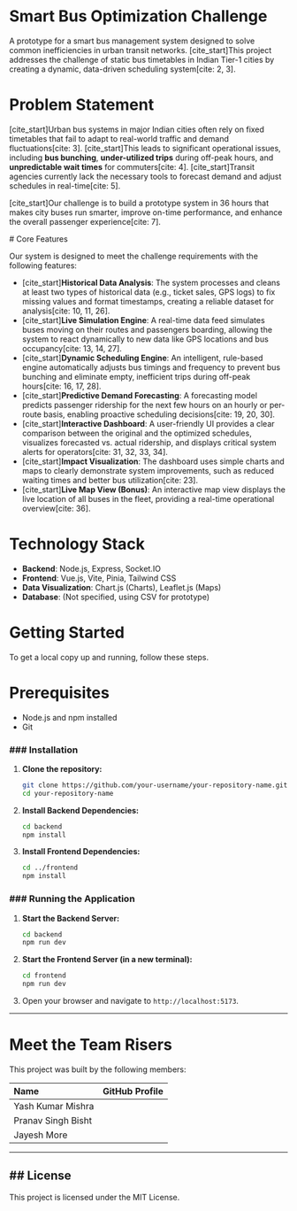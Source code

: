 # Smart Bus Optimization Challenge

A prototype for a smart bus management system designed to solve common inefficiencies in urban transit networks. [cite\_start]This project addresses the challenge of static bus timetables in Indian Tier-1 cities by creating a dynamic, data-driven scheduling system[cite: 2, 3].

# Problem Statement

[cite\_start]Urban bus systems in major Indian cities often rely on fixed timetables that fail to adapt to real-world traffic and demand fluctuations[cite: 3]. [cite\_start]This leads to significant operational issues, including **bus bunching**, **under-utilized trips** during off-peak hours, and **unpredictable wait times** for commuters[cite: 4]. [cite\_start]Transit agencies currently lack the necessary tools to forecast demand and adjust schedules in real-time[cite: 5].

[cite\_start]Our challenge is to build a prototype system in 36 hours that makes city buses run smarter, improve on-time performance, and enhance the overall passenger experience[cite: 7].

\# Core Features

Our system is designed to meet the challenge requirements with the following features:

  * [cite\_start]**Historical Data Analysis**: The system processes and cleans at least two types of historical data (e.g., ticket sales, GPS logs) to fix missing values and format timestamps, creating a reliable dataset for analysis[cite: 10, 11, 26].
  * [cite\_start]**Live Simulation Engine**: A real-time data feed simulates buses moving on their routes and passengers boarding, allowing the system to react dynamically to new data like GPS locations and bus occupancy[cite: 13, 14, 27].
  * [cite\_start]**Dynamic Scheduling Engine**: An intelligent, rule-based engine automatically adjusts bus timings and frequency to prevent bus bunching and eliminate empty, inefficient trips during off-peak hours[cite: 16, 17, 28].
  * [cite\_start]**Predictive Demand Forecasting**: A forecasting model predicts passenger ridership for the next few hours on an hourly or per-route basis, enabling proactive scheduling decisions[cite: 19, 20, 30].
  * [cite\_start]**Interactive Dashboard**: A user-friendly UI provides a clear comparison between the original and the optimized schedules, visualizes forecasted vs. actual ridership, and displays critical system alerts for operators[cite: 31, 32, 33, 34].
  * [cite\_start]**Impact Visualization**: The dashboard uses simple charts and maps to clearly demonstrate system improvements, such as reduced waiting times and better bus utilization[cite: 23].
  * [cite\_start]**Live Map View (Bonus)**: An interactive map view displays the live location of all buses in the fleet, providing a real-time operational overview[cite: 36].

# Technology Stack

  * **Backend**: Node.js, Express, Socket.IO
  * **Frontend**: Vue.js, Vite, Pinia, Tailwind CSS
  * **Data Visualization**: Chart.js (Charts), Leaflet.js (Maps)
  * **Database**: (Not specified, using CSV for prototype)

# Getting Started

To get a local copy up and running, follow these steps.

# Prerequisites

  * Node.js and npm installed
  * Git

### \#\#\# Installation

1.  **Clone the repository:**
    ```bash
    git clone https://github.com/your-username/your-repository-name.git
    cd your-repository-name
    ```
2.  **Install Backend Dependencies:**
    ```bash
    cd backend
    npm install
    ```
3.  **Install Frontend Dependencies:**
    ```bash
    cd ../frontend
    npm install
    ```

### \#\#\# Running the Application

1.  **Start the Backend Server:**
    ```bash
    cd backend
    npm run dev
    ```
2.  **Start the Frontend Server (in a new terminal):**
    ```bash
    cd frontend
    npm run dev
    ```
3.  Open your browser and navigate to `http://localhost:5173`.

-----

# Meet the Team Risers

This project was built by the following members:

| Name                | GitHub Profile                                                                                              |
| :------------------ | :---------------------------------------------------------------------------------------------------------- |
| Yash Kumar Mishra | [](https://github.com/ykmishra2009-cell)   |
| Pranav Singh Bisht | []((https://github.com/Phantomdlxx)) |
| Jayesh More | []((https://github.com/Jay8227)) |

-----

## \#\# License

This project is licensed under the MIT License.

